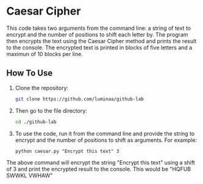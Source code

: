 # Caesar Cipher

This code takes two arguments from the command line: a string of text to encrypt and the number of positions to shift each letter by. The program then encrypts the text using the Caesar Cipher method and prints the result to the console. The encrypted text is printed in blocks of five letters and a maximun of 10 blocks per line.

## How To Use

1. Clone the repository:

    ```bash
    git clone https://github.com/luminaa/github-lab
    ```

2. Then go to the file directory:

    ```bash
    cd ./github-lab
    ```

3. To use the code, run it from the command line and provide the string to encrypt and the number of positions to shift as arguments. For example:

    ```shell
    python caesar.py "Encrypt this text" 3
    ```

The above command will encrypt the string "Encrypt this text" using a shift of 3 and print the encrypted result to the console. This would be "HQFUB SWWKL VWHAW"